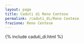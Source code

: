 ```yaml
---
layout: page
title: Caduti di Reno Centese
permalink: /caduti_di/Reno Centese
frazione: Reno Centese
---
```

{% include caduti_di.html %}

